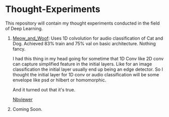 # Thought-Experiments
This repository will contain my thought experiments conducted in the field of Deep Learning. 

1. [Meow_and_Woof](https://github.com/ayulockin/Thought-Experiments/blob/master/Meow_and_Woof.ipynb): Uses 1D colvolution for audio classification of Cat and Dog. Achieved 83% train and 75% val on basic architecture. Nothing fancy. 

    I had this thing in my head going for sometime that 1D Conv like 2D conv can capture simplified feature in the initial layers. Like for an image classification the initial layer usually end up being an edge detector. So I thought the initial layer for 1D conv or audio classification will be some envelope like psd or hilbert or homomorphic. 

    And it turned out that it's true.

    [Nbviewer](https://nbviewer.jupyter.org/github/ayulockin/Thought-Experiments/blob/master/Meow_and_Woof.ipynb)

2. Coming Soon.
